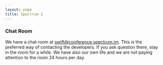 ```yaml
---
layout: page
title: Spectrum 2
---
```


### Chat Room

We have a chat room at [swift@conference.spectrum.im](xmpp:spectrum@conference.spectrum.im?join). This is the preferred way of
contacting the developers. If you ask question there, stay in the room for a while. We have also our own life and we are not paying
attention to the room 24 hours per day.
